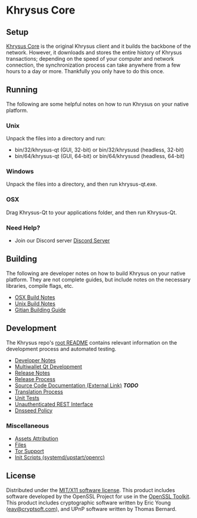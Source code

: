 Khrysus Core
=====================

Setup
---------------------
[Khrysus Core](https://www.khrycrypto.com) is the original Khrysus client and it builds the backbone of the network. However, it downloads and stores the entire history of Khrysus transactions; depending on the speed of your computer and network connection, the synchronization process can take anywhere from a few hours to a day or more. Thankfully you only have to do this once.

Running
---------------------
The following are some helpful notes on how to run Khrysus on your native platform.

### Unix

Unpack the files into a directory and run:

- bin/32/khrysus-qt (GUI, 32-bit) or bin/32/khrysusd (headless, 32-bit)
- bin/64/khrysus-qt (GUI, 64-bit) or bin/64/khrysusd (headless, 64-bit)

### Windows

Unpack the files into a directory, and then run khrysus-qt.exe.

### OSX

Drag Khrysus-Qt to your applications folder, and then run Khrysus-Qt.

### Need Help?

* Join our Discord server [Discord Server](https://discordapp.com/invite/9nzt37V)

Building
---------------------
The following are developer notes on how to build Khrysus on your native platform. They are not complete guides, but include notes on the necessary libraries, compile flags, etc.

- [OSX Build Notes](build-osx.md)
- [Unix Build Notes](build-unix.md)
- [Gitian Building Guide](gitian-building.md)

Development
---------------------
The Khrysus repo's [root README](https://github.com/khrysus/khrysus/blob/master/README.md) contains relevant information on the development process and automated testing.

- [Developer Notes](developer-notes.md)
- [Multiwallet Qt Development](multiwallet-qt.md)
- [Release Notes](release-notes.md)
- [Release Process](release-process.md)
- [Source Code Documentation (External Link)](https://dev.visucore.com/bitcoin/doxygen/) ***TODO***
- [Translation Process](translation_process.md)
- [Unit Tests](unit-tests.md)
- [Unauthenticated REST Interface](REST-interface.md)
- [Dnsseed Policy](dnsseed-policy.md)

### Miscellaneous
- [Assets Attribution](assets-attribution.md)
- [Files](files.md)
- [Tor Support](tor.md)
- [Init Scripts (systemd/upstart/openrc)](init.md)

License
---------------------
Distributed under the [MIT/X11 software license](http://www.opensource.org/licenses/mit-license.php).
This product includes software developed by the OpenSSL Project for use in the [OpenSSL Toolkit](https://www.openssl.org/). This product includes
cryptographic software written by Eric Young ([eay@cryptsoft.com](mailto:eay@cryptsoft.com)), and UPnP software written by Thomas Bernard.
